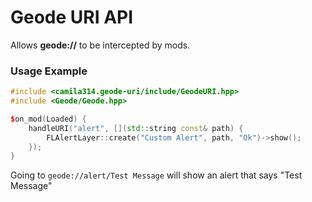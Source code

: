 # Geode URI API

Allows **geode://** to be intercepted by mods.

### Usage Example
```cpp
#include <camila314.geode-uri/include/GeodeURI.hpp>
#include <Geode/Geode.hpp>

$on_mod(Loaded) {
	handleURI("alert", [](std::string const& path) {
		FLAlertLayer::create("Custom Alert", path, "Ok")->show();
	});
}
```

Going to `geode://alert/Test Message` will show an alert that says "Test Message"